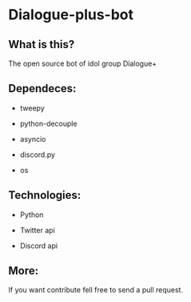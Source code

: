 # Dialogue-plus-bot

## What is this?

The open source bot of idol group Dialogue+

## Dependeces:

* tweepy

* python-decouple

* asyncio

* discord.py

* os

## Technologies:

* Python

* Twitter api

* Discord api

## More:

If you want contribute fell free to send a pull request.
